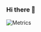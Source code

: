 ### Hi there 👋

![Metrics](/github-metrics.svg)
<!-- ![GitHub stats](https://github-readme-stats.vercel.app/api?username=merca&count_private=true&show_icons=true&custom_title=Github%20Status&theme=dark) -->

<!--[![Top Langs](https://github-readme-stats.vercel.app/api/top-langs/?username=merca&layout=compact&theme=dark)](https://github.com/anuraghazra/github-readme-stats)-->

<!-- [![wakatime stats](https://github-readme-stats.vercel.app/api/wakatime?username=@merca&theme=dark&custom_title=Wakatime%20last%207%20days)](https://github.com/anuraghazra/github-readme-stats) -->

